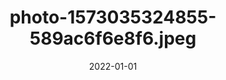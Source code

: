 ---
title: "photo-1573035324855-589ac6f6e8f6.jpeg"
src: "../../assets/images/photo-1573035324855-589ac6f6e8f6.jpeg"
date: 2022-01-01
---